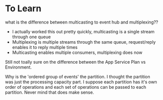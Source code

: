 # To Learn
what is the difference between multicasting to event hub and multiplexing??
- I actually worked this out pretty quickly, multicasting is a single stream through one queue
- Multiplexing is multiple streams through the same queue, request/reply enables it to reply multiple times
- Multicasting enables multiple consumers, multiplexing does now

Still not toally sure on the difference between the App Service Plan vs Environment.

Why is the 'ordered group of events' the partition. I thought the partition was just the processing capacity part. I suppose each partition has it's own order of operations and each set of operations can be passed to each partition. Never mind that does make sense.
